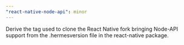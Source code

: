 ```yaml
---
"react-native-node-api": minor
---
```


Derive the tag used to clone the React Native fork bringing Node-API support from the .hermesversion file in the react-native package.
